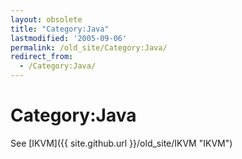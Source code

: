 ```yaml
---
layout: obsolete
title: "Category:Java"
lastmodified: '2005-09-06'
permalink: /old_site/Category:Java/
redirect_from:
  - /Category:Java/
---
```


Category:Java
=============

See [IKVM]({{ site.github.url }}/old_site/IKVM "IKVM")

